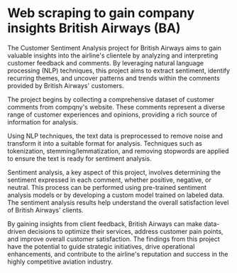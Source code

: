 # Web scraping to gain company insights British Airways (BA)

The Customer Sentiment Analysis project for British Airways aims to gain valuable insights into the airline's clientele by analyzing and interpreting customer feedback and comments. By leveraging natural language processing (NLP) techniques, this project aims to extract sentiment, identify recurring themes, and uncover patterns and trends within the comments provided by British Airways' customers.

The project begins by collecting a comprehensive dataset of customer comments from compqny's website. These comments represent a diverse range of customer experiences and opinions, providing a rich source of information for analysis.

Using NLP techniques, the text data is preprocessed to remove noise and transform it into a suitable format for analysis. Techniques such as tokenization, stemming/lemmatization, and removing stopwords are applied to ensure the text is ready for sentiment analysis.

Sentiment analysis, a key aspect of this project, involves determining the sentiment expressed in each comment, whether positive, negative, or neutral. This process can be performed using pre-trained sentiment analysis models or by developing a custom model trained on labeled data. The sentiment analysis results help understand the overall satisfaction level of British Airways' clients.

By gaining insights from client feedback, British Airways can make data-driven decisions to optimize their services, address customer pain points, and improve overall customer satisfaction. The findings from this project have the potential to guide strategic initiatives, drive operational enhancements, and contribute to the airline's reputation and success in the highly competitive aviation industry.
 
